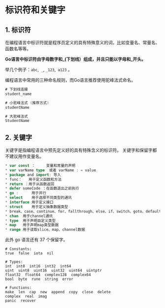 # 标识符和关键字

## 1. 标识符

在编程语言中标识符就是程序员定义的具有特殊意义的词，比如变量名、常量名、函数名等等。 

**Go语言中标识符由字母数字和_(下划线）组成，并且只能以字母和_开头。** 

举几个例子：`abc`,` _`, `_123`,` a123` 。

编程语言中常用的三种命名规则，而Go语言推荐使用驼峰法式命名。 

```go
# 下划线连接
student_name

# 小驼峰法式 (推荐方式)
studentName

# 大驼峰法式
StudentName 
```

## 2. 关键字

关键字是指编程语言中预先定义好的具有特殊含义的标识符。 关键字和保留字都不建议用作变量名。 

```go
* var const ：     变量和常量的声明
* var varName type  或者 varName : = value
* package and import: 导入
* func：   用于定义函数和方法
* return ：用于从函数返回
* defer someCode ：在函数退出之前执行
* go :      用于并行
* select    用于选择不同类型的通讯
* interface 用于定义接口
* struct    用于定义抽象数据类型
* break、case、continue、for、fallthrough、else、if、switch、goto、default 流程控制
* chan  用于channel通讯
* type  用于声明自定义类型
* map   用于声明map类型数据
* range 用于读取slice、map、channel数据 
```

此外 go 语言还有 37 个保留字。

```
# Constants:
true  false  iota  nil

# Types:
int  int8  int16  int32  int64
uint  uint8  uint16  uint32  uint64  uintptr
float32  float64  complex128  complex64
bool  byte  rune  string  error

# Functions:
make  len  cap  new  append  copy  close  delete
complex  real  imag
panic  recover 
```

